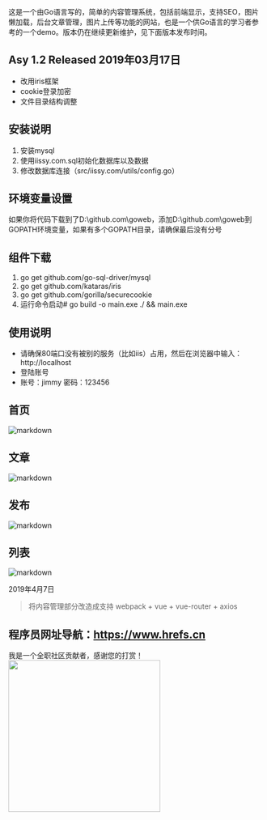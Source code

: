 这是一个由Go语言写的，简单的内容管理系统，包括前端显示，支持SEO，图片懒加载，后台文章管理，图片上传等功能的网站，也是一个供Go语言的学习者参考的一个demo。版本仍在继续更新维护，见下面版本发布时间。

## Asy 1.2 Released 2019年03月17日
+ 改用iris框架
+ cookie登录加密
+ 文件目录结构调整

## 安装说明
1. 安装mysql
2. 使用iissy.com.sql初始化数据库以及数据
3. 修改数据库连接（src/iissy.com/utils/config.go）

## 环境变量设置
如果你将代码下载到了D:\github.com\goweb，添加D:\github.com\goweb到GOPATH环境变量，如果有多个GOPATH目录，请确保最后没有分号

## 组件下载
1. go get github.com/go-sql-driver/mysql
2. go get github.com/kataras/iris
3. go get github.com/gorilla/securecookie
4. 运行命令启动# go build -o main.exe ./ && main.exe

## 使用说明
+ 请确保80端口没有被别的服务（比如iis）占用，然后在浏览器中输入：http://localhost
+ 登陆账号
+ 账号：jimmy 密码：123456

## 首页
![markdown](https://github.com/iissy/goweb/blob/master/public/home.png "首页图片")

## 文章
![markdown](https://github.com/iissy/goweb/blob/master/public/art.png "文章图片")

## 发布
![markdown](https://github.com/iissy/goweb/blob/master/public/add.png "发布图片")

## 列表
![markdown](https://github.com/iissy/goweb/blob/master/public/list.png "列表图片")

2019年4月7日

> 将内容管理部分改造成支持 webpack + vue + vue-router + axios

## 程序员网址导航：https://www.hrefs.cn

我是一个全职社区贡献者，感谢您的打赏！
<img src="https://github.com/iissy/goweb/blob/master/public/pay.jpg" src="向我支付" width="300" />
